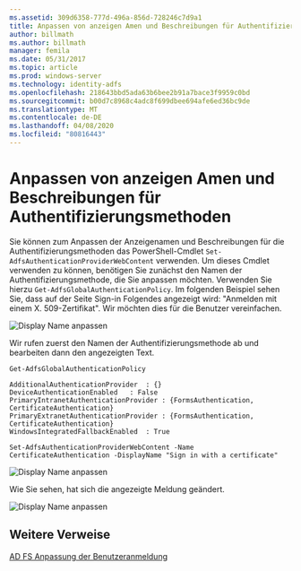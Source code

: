 ```yaml
---
ms.assetid: 309d6358-777d-496a-856d-728246c7d9a1
title: Anpassen von anzeigen Amen und Beschreibungen für Authentifizierungsmethoden
author: billmath
ms.author: billmath
manager: femila
ms.date: 05/31/2017
ms.topic: article
ms.prod: windows-server
ms.technology: identity-adfs
ms.openlocfilehash: 218643bbd5ada63b6bee2b91a7bace3f9959c0bd
ms.sourcegitcommit: b00d7c8968c4adc8f699dbee694afe6ed36bc9de
ms.translationtype: MT
ms.contentlocale: de-DE
ms.lasthandoff: 04/08/2020
ms.locfileid: "80816443"
---
```

# <a name="customize-the-display-names-and-descriptions-for-authentication-methods"></a>Anpassen von anzeigen Amen und Beschreibungen für Authentifizierungsmethoden 


Sie können zum Anpassen der Anzeigenamen und Beschreibungen für die Authentifizierungsmethoden das PowerShell-Cmdlet `Set-AdfsAuthenticationProviderWebContent` verwenden.  Um dieses Cmdlet verwenden zu können, benötigen Sie zunächst den Namen der Authentifizierungsmethode, die Sie anpassen möchten.  Verwenden Sie hierzu `Get-AdfsGlobalAuthenticationPolicy`.  Im folgenden Beispiel sehen Sie, dass auf der Seite Sign\-in Folgendes angezeigt wird: "Anmelden mit einem X. 509-Zertifikat".  Wir möchten dies für die Benutzer vereinfachen.  
  
![Display Name anpassen](media/AD-FS-user-sign-in-customization/ADFS_Customize_Update1.PNG)  
  
Wir rufen zuerst den Namen der Authentifizierungsmethode ab und bearbeiten dann den angezeigten Text.  
  
 
    Get-AdfsGlobalAuthenticationPolicy  
      
    AdditionalAuthenticationProvider  : {}  
    DeviceAuthenticationEnabled   : False  
    PrimaryIntranetAuthenticationProvider : {FormsAuthentication, CertificateAuthentication}  
    PrimaryExtranetAuthenticationProvider : {FormsAuthentication, CertificateAuthentication}  
    WindowsIntegratedFallbackEnabled  : True  
      
    Set-AdfsAuthenticationProviderWebContent -Name CertificateAuthentication -DisplayName "Sign in with a certificate"  
  
  
![Display Name anpassen](media/AD-FS-user-sign-in-customization/ADFS_Customize_Update2.PNG)  
  
Wie Sie sehen, hat sich die angezeigte Meldung geändert.  
  
![Display Name anpassen](media/AD-FS-user-sign-in-customization/ADFS_Customize_Update3.PNG)  

## <a name="additional-references"></a>Weitere Verweise 
[AD FS Anpassung der Benutzeranmeldung](AD-FS-user-sign-in-customization.md) 
